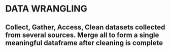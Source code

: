 # DATA WRANGLING

## Collect, Gather, Access, Clean datasets collected from several sources. Merge all to form a single meaningful dataframe after cleaning is complete
